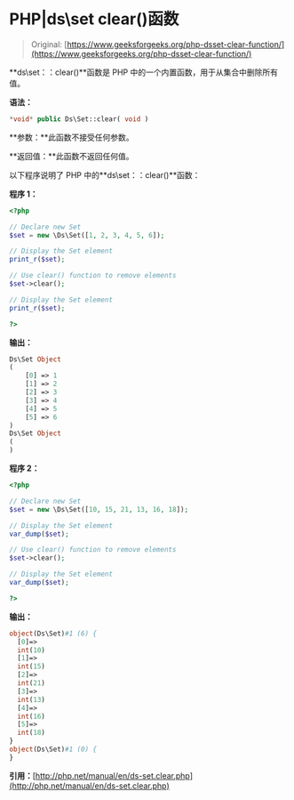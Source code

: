 # PHP|ds\set clear()函数

> Original: [https://www.geeksforgeeks.org/php-dsset-clear-function/](https://www.geeksforgeeks.org/php-dsset-clear-function/)

**ds\set：：clear()**函数是 PHP 中的一个内置函数，用于从集合中删除所有值。

**语法：**

```php
*void* public Ds\Set::clear( void )
```

**参数：**此函数不接受任何参数。

**返回值：**此函数不返回任何值。

以下程序说明了 PHP 中的**ds\set：：clear()**函数：

**程序 1：**

```php
<?php 

// Declare new Set
$set = new \Ds\Set([1, 2, 3, 4, 5, 6]); 

// Display the Set element 
print_r($set); 

// Use clear() function to remove elements 
$set->clear(); 

// Display the Set element 
print_r($set); 

?> 
```

**输出：**

```php
Ds\Set Object
(
    [0] => 1
    [1] => 2
    [2] => 3
    [3] => 4
    [4] => 5
    [5] => 6
)
Ds\Set Object
(
)

```

**程序 2：**

```php
<?php 

// Declare new Set
$set = new \Ds\Set([10, 15, 21, 13, 16, 18]); 

// Display the Set element 
var_dump($set); 

// Use clear() function to remove elements 
$set->clear(); 

// Display the Set element 
var_dump($set); 

?> 
```

**输出：**

```php
object(Ds\Set)#1 (6) {
  [0]=>
  int(10)
  [1]=>
  int(15)
  [2]=>
  int(21)
  [3]=>
  int(13)
  [4]=>
  int(16)
  [5]=>
  int(18)
}
object(Ds\Set)#1 (0) {
}

```

**引用：**[http://php.net/manual/en/ds-set.clear.php](http://php.net/manual/en/ds-set.clear.php)